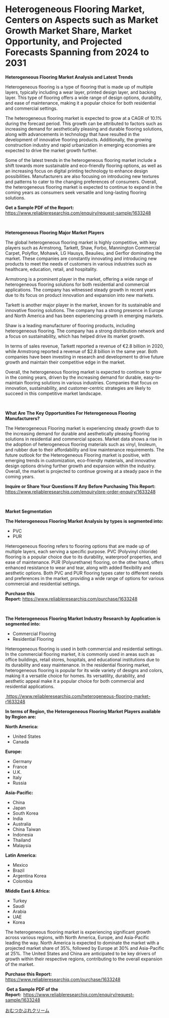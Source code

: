 <p><h1>Heterogeneous Flooring Market, Centers on Aspects such as Market Growth Market Share, Market Opportunity, and Projected Forecasts Spanning from 2024 to 2031</h1></p><p><strong>Heterogeneous Flooring Market Analysis and Latest Trends</strong></p>
<p><p>Heterogeneous flooring is a type of flooring that is made up of multiple layers, typically including a wear layer, printed design layer, and backing layer. This type of flooring offers a wide range of design options, durability, and ease of maintenance, making it a popular choice for both residential and commercial settings.</p><p>The heterogeneous flooring market is expected to grow at a CAGR of 10.1% during the forecast period. This growth can be attributed to factors such as increasing demand for aesthetically pleasing and durable flooring solutions, along with advancements in technology that have resulted in the development of innovative flooring products. Additionally, the growing construction industry and rapid urbanization in emerging economies are expected to drive the market growth further.</p><p>Some of the latest trends in the heterogeneous flooring market include a shift towards more sustainable and eco-friendly flooring options, as well as an increasing focus on digital printing technology to enhance design possibilities. Manufacturers are also focusing on introducing new textures and patterns to cater to the changing preferences of consumers. Overall, the heterogeneous flooring market is expected to continue to expand in the coming years as consumers seek versatile and long-lasting flooring solutions.</p></p>
<p><strong>Get a Sample PDF of the Report:&nbsp;</strong> <a href="https://www.reliableresearchiq.com/enquiry/request-sample/1633248">https://www.reliableresearchiq.com/enquiry/request-sample/1633248</a></p>
<p>&nbsp;</p>
<p><strong>Heterogeneous Flooring Major Market Players</strong></p>
<p><p>The global heterogeneous flooring market is highly competitive, with key players such as Armstrong, Tarkett, Shaw, Forbo, Mannington Commercial Carpet, Polyflor, Mohawk, LG Hausys, Beaulieu, and Gerflor dominating the market. These companies are constantly innovating and introducing new products to meet the needs of customers in various industries such as healthcare, education, retail, and hospitality.</p><p>Armstrong is a prominent player in the market, offering a wide range of heterogeneous flooring solutions for both residential and commercial applications. The company has witnessed steady growth in recent years due to its focus on product innovation and expansion into new markets.</p><p>Tarkett is another major player in the market, known for its sustainable and innovative flooring solutions. The company has a strong presence in Europe and North America and has been experiencing growth in emerging markets.</p><p>Shaw is a leading manufacturer of flooring products, including heterogeneous flooring. The company has a strong distribution network and a focus on sustainability, which has helped drive its market growth.</p><p>In terms of sales revenue, Tarkett reported a revenue of €2.8 billion in 2020, while Armstrong reported a revenue of $2.8 billion in the same year. Both companies have been investing in research and development to drive future growth and maintain their competitive edge in the market.</p><p>Overall, the heterogeneous flooring market is expected to continue to grow in the coming years, driven by the increasing demand for durable, easy-to-maintain flooring solutions in various industries. Companies that focus on innovation, sustainability, and customer-centric strategies are likely to succeed in this competitive market landscape.</p></p>
<p>&nbsp;</p>
<p><strong>What Are The Key Opportunities For Heterogeneous Flooring Manufacturers?</strong></p>
<p><p>The Heterogeneous Flooring market is experiencing steady growth due to the increasing demand for durable and aesthetically pleasing flooring solutions in residential and commercial spaces. Market data shows a rise in the adoption of heterogeneous flooring materials such as vinyl, linoleum, and rubber due to their affordability and low maintenance requirements. The future outlook for the Heterogeneous Flooring market is positive, with emerging trends in customization, eco-friendly materials, and innovative design options driving further growth and expansion within the industry. Overall, the market is projected to continue growing at a steady pace in the coming years.</p></p>
<p><strong>Inquire or Share Your Questions If Any Before Purchasing This Report:</strong> <a href="https://www.reliableresearchiq.com/enquiry/pre-order-enquiry/1633248">https://www.reliableresearchiq.com/enquiry/pre-order-enquiry/1633248</a></p>
<p>&nbsp;</p>
<p><strong>Market Segmentation</strong></p>
<p><strong>The Heterogeneous Flooring Market Analysis by types is segmented into:</strong></p>
<p><ul><li>PVC</li><li>PUR</li></ul></p>
<p><p>Heterogeneous flooring refers to flooring options that are made up of multiple layers, each serving a specific purpose. PVC (Polyvinyl chloride) flooring is a popular choice due to its durability, waterproof properties, and ease of maintenance. PUR (Polyurethane) flooring, on the other hand, offers enhanced resistance to wear and tear, along with added flexibility and aesthetic options. Both PVC and PUR flooring types cater to different needs and preferences in the market, providing a wide range of options for various commercial and residential settings.</p></p>
<p><strong>Purchase this Report:&nbsp;</strong><a href="https://www.reliableresearchiq.com/purchase/1633248">https://www.reliableresearchiq.com/purchase/1633248</a></p>
<p>&nbsp;</p>
<p><strong>The Heterogeneous Flooring Market Industry Research by Application is segmented into:</strong></p>
<p><ul><li>Commercial Flooring</li><li>Residential Flooring</li></ul></p>
<p><p>Heterogeneous flooring is used in both commercial and residential settings. In the commercial flooring market, it is commonly used in areas such as office buildings, retail stores, hospitals, and educational institutions due to its durability and easy maintenance. In the residential flooring market, heterogeneous flooring is popular for its wide variety of designs and colors, making it a versatile choice for homes. Its versatility, durability, and aesthetic appeal make it a popular choice for both commercial and residential applications.</p></p>
<p><a href="https://www.reliableresearchiq.com/heterogeneous-flooring-market-r1633248">&nbsp;https://www.reliableresearchiq.com/heterogeneous-flooring-market-r1633248</a></p>
<p><strong>In terms of Region, the Heterogeneous Flooring Market Players available by Region are:</strong></p>
<p>
    <p> <strong> North America: </strong>
        <ul>
            <li>United States</li>
            <li>Canada</li>
        </ul>
        </p> 
    <p> <strong> Europe: </strong>
        <ul>
            <li>Germany</li>
            <li>France</li>
            <li>U.K.</li>
            <li>Italy</li>
            <li>Russia</li>
        </ul>
        </p> 
    <p> <strong> Asia-Pacific: </strong>
        <ul>
            <li>China</li>
            <li>Japan</li>
            <li>South Korea</li>
            <li>India</li>
            <li>Australia</li>
            <li>China Taiwan</li>
            <li>Indonesia</li>
            <li>Thailand</li>
            <li>Malaysia</li>
        </ul>
        </p> 
    <p> <strong> Latin America: </strong>
        <ul>
            <li>Mexico</li>
            <li>Brazil</li>
            <li>Argentina Korea</li>
            <li>Colombia</li>
        </ul>
        </p> 
    <p> <strong> Middle East & Africa: </strong>
        <ul>
            <li>Turkey</li>
            <li>Saudi</li>
            <li>Arabia</li>
            <li>UAE</li>
            <li>Korea</li>
        </ul>
    </p>
    </p>
<p><p>The heterogeneous flooring market is experiencing significant growth across various regions, with North America, Europe, and Asia-Pacific leading the way. North America is expected to dominate the market with a projected market share of 35%, followed by Europe at 30% and Asia-Pacific at 25%. The United States and China are anticipated to be key drivers of growth within their respective regions, contributing to the overall expansion of the market.</p></p>
<p><strong>Purchase this Report: </strong><a href="https://www.reliableresearchiq.com/purchase/1633248">https://www.reliableresearchiq.com/purchase/1633248</a></p>
<p>&nbsp;<strong>Get a Sample PDF of the Report:&nbsp;&nbsp;</strong><a href="https://www.reliableresearchiq.com/enquiry/request-sample/1633248">https://www.reliableresearchiq.com/enquiry/request-sample/1633248</a></p>
<p><strong></strong></p>
<p><p><a href="https://github.com/nemesis2824/Market-Research-Report-List-2/blob/main/41490873489.md">おむつかぶれクリーム</a></p></p>